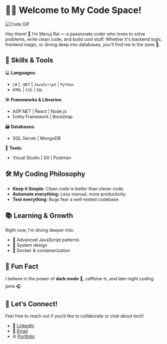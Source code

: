 # 👨‍💻 **Welcome to My Code Space!**

![Code GIF](https://i.giphy.com/media/v1.Y2lkPTc5MGI3NjExNHVobHFtNDBxMWRlcWQzYzZ6am80cWN6djZsMXB6NXdpZmJka2J5YyZlcD12MV9pbnRlcm5hbF9naWZfYnlfaWQmY3Q9Zw/RbDKaczqWovIugyJmW/giphy.gif)

Hey there! 👋 I’m Manuj Rai — a passionate coder who loves to solve problems, write clean code, and build cool stuff. Whether it's backend logic, frontend magic, or diving deep into databases, you'll find me in the zone 🚀.

## 🚀 **Skills & Tools**  
💻 **Languages:**  
- `C#` | `.NET` | `JavaScript` | `Python`  
- `HTML` | `CSS` | `SQL`  

🛠 **Frameworks & Libraries:**  
- ASP.NET | React | Node.js  
- Entity Framework | Bootstrap  

🗃 **Databases:**  
- SQL Server | MongoDB  

🔧 **Tools:**  
- Visual Studio | Git | Postman  

## 🛠️ **My Coding Philosophy**
- **Keep it Simple:** Clean code is better than clever code.
- **Automate everything:** Less manual, more productivity.
- **Test everything:** Bugs fear a well-tested codebase.
  
## 📚 **Learning & Growth**
Right now, I'm diving deeper into:  
- 📖 Advanced JavaScript patterns
- 🧠 System design  
- 🐳 Docker & containerization

## 👾 **Fun Fact**
I believe in the power of **dark mode** 🌙, caffeine ☕, and late-night coding jams 🎧.

## 🤝 **Let’s Connect!**
Feel free to reach out if you’d like to collaborate or chat about tech!  
- 💼 [LinkedIn](https://www.linkedin.com/in/manujrai/)  
- 📧 [Email](mailto:imanujrai7@gmail.com)  
- 🌐 [Portfolio](https://manuj-rai.github.io/Dark-Theme-Portfolio/)


